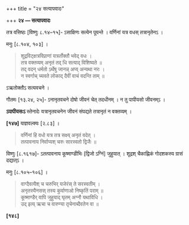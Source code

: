 +++
title = "२४ सत्यापवादः"

+++
**२४ — सत्यापवादः**

तत्र वसिष्ठः [विष्णुः ८.१४–१५]- ऽसाक्षिणः सत्येन पूयन्ते । वर्णिनां यत्र वधस् तत्रानृतेनऽ ।

मनुः [८.१०४, १०३] ।

> शूद्रविट्क्षत्रविप्राणां यत्रर्तोक्तौ भवेद् वधः ।  
> तत्र वक्तव्यम् अनृतं तद् धि सत्याद् विशिष्यते ॥  
> तद् वदन् धर्मतो ऽर्थेषु जानन्न् अप्य् अन्यथा नरः ।  
> न स्वर्गाच् च्यवते लोकाद् दैवीं वाचं वदन्ति ताम् ॥

ऽऋतोक्तौऽ सत्यवचने ।

गौतमः [१३.२४, २५]- ऽनानृतवचने दोषो जीवनं चेत् तदधीनम् । न तु पापीयसो जीवनम्ऽ ।

**ऽपापीयसःऽ** स्तेनादेः यत्रानृतवचनेन जीवनं संपद्यते तत्रानृतं न वक्तव्यम् ।

**[१४७]** याज्ञवल्क्यः [२.८३] ।

> वर्णिनां हि वधो यत्र तत्र सक्ष्य् अनृतं वदेत् ।  
> तत्पावनाय निर्वाप्यश् चरुः सारस्वतो द्विजैः ॥

विष्णुः [८.१६१७]- ऽतत्पावनाय कूष्माण्डीभिः [द्विजो ऽग्निं] जुहुयात् । शूद्रश् चैकाह्णिकं गोदशकस्य ग्रासं दद्यात्ऽ ।

मनुः [८.१०५–१०६] ।

> वाग्दैवत्यैश् च चरुभिर् यजेरंस् ते सरस्वतीम् ।  
> अनृतस्यैनसस् तस्य कुर्वाणाओ निष्कृतिं पराम् ॥  
> कूष्माण्डैर् वापि जुहुयाद् घृतम् अग्नौ यथाविधि ।  
> उद् इत्य् ऋचा च वारुण्या तृचेनाब्दैवतेन वा ॥

**[१४८]**
